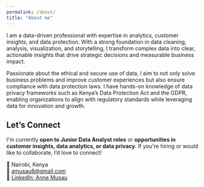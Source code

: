 ```yaml
---
permalink: /about/
title: "About me"
---
```

I am a data-driven professional with expertise in analytics, customer insights, and data protection. With a strong foundation in data cleaning, analysis, visualization, and storytelling, I transform complex data into clear, actionable insights that drive strategic decisions and measurable business impact.

Passionate about the ethical and secure use of data, I aim to not only solve business problems and improve customer experiences but also ensure compliance with data protection laws. I have hands-on knowledge of data privacy frameworks such as Kenya’s Data Protection Act and the GDPR, enabling organizations to align with regulatory standards while leveraging data for innovation and growth.



## Let’s Connect

I'm currently **open to Junior Data Analyst roles** or **opportunities in customer insights, data analytics, or data privacy**. If you're hiring or would like to collaborate, I’d love to connect!

📍 Nairobi, Kenya  
📧 [amusau8@gmail.com](mailto:amusau8@gmail.com)  
🔗 [LinkedIn: Anne Musau](https://www.linkedin.com/in/anne-musau/)

